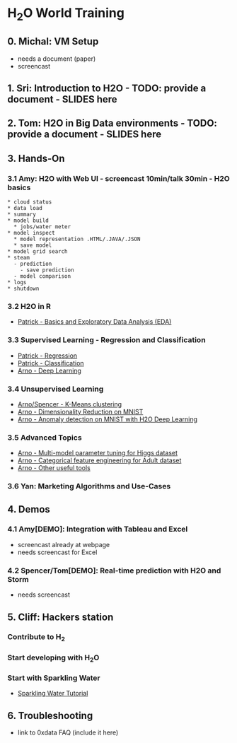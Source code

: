 # H<sub>2</sub>O World Training

## 0. Michal: VM Setup 
 - needs a document (paper)
 - screencast

## 1. Sri: Introduction to H2O - TODO: provide a document - SLIDES here

## 2. Tom: H2O in Big Data environments - TODO: provide a document - SLIDES here

## 3. Hands-On

### 3.1 Amy: H2O with Web UI - screencast 10min/talk 30min - H2O basics
	* cloud status
	* data load
	* summary
	* model build
	  * jobs/water meter
	* model inspect
  	  * model representation .HTML/.JAVA/.JSON
  	  * save model
  	* model grid search
	* steam 
	  - prediction
	    - save prediction
	  - model comparison
	* logs
	* shutdown

### 3.2 H2O in R
 * [Patrick - Basics and Exploratory Data Analysis (EDA)](basics/basics.R.html)

### 3.3 Supervised Learning - Regression and Classification
 * [Patrick - Regression](supervised/regression/regression.R.html)
 * [Patrick - Classification](supervised/classification/classification.R.html)
 * [Arno - Deep Learning](supervised/deeplearning/deeplearning.R.html)

### 3.4 Unsupervised Learning
 * [Arno/Spencer - K-Means clustering](unsupervised/clustering/clustering.R.html)
 * [Arno - Dimensionality Reduction on MNIST](unsupervised/dimreduction/dimreduction.R.html)
 * [Arno - Anomaly detection on MNIST with H2O Deep Learning](unsupervised/anomaly/anomaly.R.html)

### 3.5 Advanced Topics
 * [Arno - Multi-model parameter tuning for Higgs dataset](advanced/higgs/higgs.R.html)
 * [Arno - Categorical feature engineering for Adult dataset](advanced/features/features.R.html)
 * [Arno - Other useful tools](advanced/tools/tools.R.html)

### 3.6 Yan: Marketing Algorithms and Use-Cases

## 4. Demos

### 4.1 Amy[DEMO]: Integration with Tableau and Excel
 - screencast already at webpage
 - needs screencast for Excel

### 4.2 Spencer/Tom[DEMO]: Real-time prediction with H2O and Storm
 - needs screencast

## 5. Cliff: Hackers station

### Contribute to H<sub>2</sub>

### Start developing with H<sub>2</sub>O

### Start with Sparkling Water
  * [Sparkling Water Tutorial](devel/sparkling_water/tutorial.html)

## 6. Troubleshooting
 * link to 0xdata FAQ (include it here)
 
